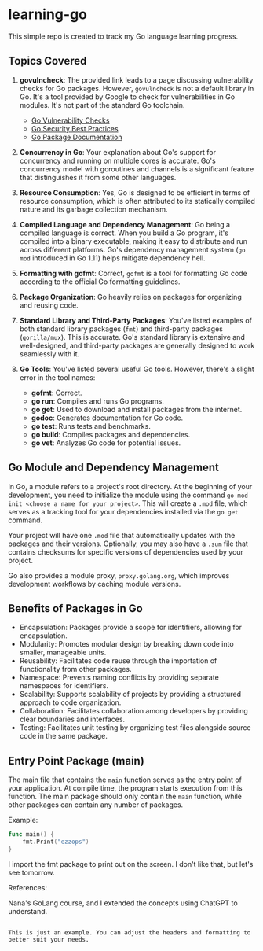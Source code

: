 # learning-go

This simple repo is created to track my Go language learning progress.



## Topics Covered

1. **govulncheck**: The provided link leads to a page discussing vulnerability checks for Go packages. However, `govulncheck` is not a default library in Go. It's a tool provided by Google to check for vulnerabilities in Go modules. It's not part of the standard Go toolchain.
    - [Go Vulnerability Checks](https://go.dev/doc/tutorial/govulncheck)
    - [Go Security Best Practices](https://go.dev/doc/security/best-practices)
    - [Go Package Documentation](https://pkg.go.dev/)

2. **Concurrency in Go**: Your explanation about Go's support for concurrency and running on multiple cores is accurate. Go's concurrency model with goroutines and channels is a significant feature that distinguishes it from some other languages.

3. **Resource Consumption**: Yes, Go is designed to be efficient in terms of resource consumption, which is often attributed to its statically compiled nature and its garbage collection mechanism.

4. **Compiled Language and Dependency Management**: Go being a compiled language is correct. When you build a Go program, it's compiled into a binary executable, making it easy to distribute and run across different platforms. Go's dependency management system (`go mod` introduced in Go 1.11) helps mitigate dependency hell.

5. **Formatting with gofmt**: Correct, `gofmt` is a tool for formatting Go code according to the official Go formatting guidelines.

6. **Package Organization**: Go heavily relies on packages for organizing and reusing code.

7. **Standard Library and Third-Party Packages**: You've listed examples of both standard library packages (`fmt`) and third-party packages (`gorilla/mux`). This is accurate. Go's standard library is extensive and well-designed, and third-party packages are generally designed to work seamlessly with it.

8. **Go Tools**: You've listed several useful Go tools. However, there's a slight error in the tool names:
    - **gofmt**: Correct.
    - **go run**: Compiles and runs Go programs.
    - **go get**: Used to download and install packages from the internet.
    - **godoc**: Generates documentation for Go code.
    - **go test**: Runs tests and benchmarks.
    - **go build**: Compiles packages and dependencies.
    - **go vet**: Analyzes Go code for potential issues.

## Go Module and Dependency Management

In Go, a module refers to a project's root directory. At the beginning of your development, you need to initialize the module using the command `go mod init <choose a name for your project>`. This will create a `.mod` file, which serves as a tracking tool for your dependencies installed via the `go get` command.

Your project will have one `.mod` file that automatically updates with the packages and their versions. Optionally, you may also have a `.sum` file that contains checksums for specific versions of dependencies used by your project.

Go also provides a module proxy, `proxy.golang.org`, which improves development workflows by caching module versions.

## Benefits of Packages in Go

- Encapsulation: Packages provide a scope for identifiers, allowing for encapsulation.
- Modularity: Promotes modular design by breaking down code into smaller, manageable units.
- Reusability: Facilitates code reuse through the importation of functionality from other packages.
- Namespace: Prevents naming conflicts by providing separate namespaces for identifiers.
- Scalability: Supports scalability of projects by providing a structured approach to code organization.
- Collaboration: Facilitates collaboration among developers by providing clear boundaries and interfaces.
- Testing: Facilitates unit testing by organizing test files alongside source code in the same package.

## Entry Point Package (main)

The main file that contains the `main` function serves as the entry point of your application. At compile time, the program starts execution from this function. The main package should only contain the `main` function, while other packages can contain any number of packages.

Example:
```go
func main() {
    fmt.Print("ezzops")
}
```
I import the fmt package to print out on the screen. I don't like that, but let's see tomorrow.

References:

Nana's GoLang course, and I extended the concepts using ChatGPT to understand.

```

This is just an example. You can adjust the headers and formatting to better suit your needs.
